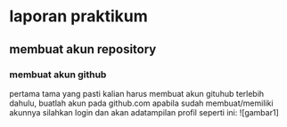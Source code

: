 # laporan praktikum

## membuat akun repository

### membuat akun github

pertama tama yang pasti kalian harus membuat akun gituhub terlebih dahulu, buatlah akun pada github.com
apabila sudah membuat/memiliki akunnya silahkan login dan akan adatampilan profil seperti ini:
![gambar1]

